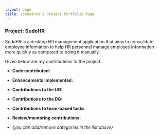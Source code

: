 ```yaml
---
layout: page
title: Johnathan's Project Portfolio Page
---
```


### Project: SudoHR

SudoHR is a desktop HR management application that aims to consolidate employee information to help HR personnel manage employee information more quickly as compared to doing it manually.

Given below are my contributions to the project.

* **Code contributed:**

* **Enhancements implemented:**

* **Contributions to the UG:**


* **Contributions to the DG:**


* **Contributions to team-based tasks**
* **Review/mentoring contributions:**


* _{you can add/remove categories in the list above}_